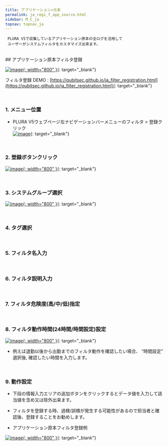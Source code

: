 ```yaml
---
title: アプリケーション>元本
permalink: ja_regi_f_app_source.html
sidebar: M_C_ja
topnav: topnav_ja
---
```


     PLURA V5で収集しているアプリケーション原本の全ログを活用して
     ユーザーがシステムフィルタをカスタマイズ出来ます。

<br />
##  アプリケーション原本フィルタ登録

[![image](/docs/images/Manual/common/regi/source/1.png){: width="800" }](/docs/images/Manual/common/regi/source/1.png){: target="_blank"}

フィルタ登録 DEMO : [https://qubitsec.github.io/ja_filter_registration.html](https://qubitsec.github.io/ja_filter_registration.html){: target="_blank"}

<br />

### 1. メニュー位置
- PLURA V5ウェブページ左ナビゲーションバーメニューのフィルタ > 登録クリック   
[![image](/docs/images/Manual/common/regi/source/2.png)](/docs/images/Manual/common/regi/source/2.png){: target="_blank"}

<br />

### 2. 登録ボタンクリック
[![image](/docs/images/Manual/common/regi/source/3.png){: width="800" }](/docs/images/Manual/common/regi/source/3.png){: target="_blank"}

<br />

### 3. システムグループ選択
[![image](/docs/images/Manual/common/regi/source/4.png){: width="800" }](/docs/images/Manual/common/regi/source/4.png){: target="_blank"}

<br />

### 4. タグ選択

<br />

### 5. フィルタ名入力

<br />

### 6. フィルタ説明入力

<br />

### 7. フィルタ危険度(高/中/低)指定

<br />

### 8. フィルタ動作時間(24時間/時間設定)設定
[![image](/docs/images/Manual/common/regi/source/5.png){: width="800" }](/docs/images/Manual/common/regi/source/5.png){: target="_blank"}

- 例えば退勤以後から出勤までのフィルタ動作を確認したい場合、 “時間設定” 選択後, 確認したい時間を入力します。

<br />

### 9. 動作設定

- 下段の情報入力エリアの追加ボタンをクリックするとデータ値を入力して該当値を含め又は除外出来ます。

- フィルタを登録する時、過検/誤検が発生する可能性があるので担当者と確認後、登録することをお勧めします。

- アプリケーション原本フィルタ登録例

[![image](/docs/images/Manual/common/regi/source/6.png){: width="800" }](/docs/images/Manual/common/regi/source/6.png){: target="_blank"}
